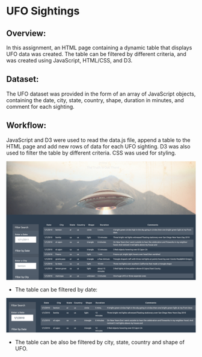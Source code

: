 # UFO Sightings

## Overview:
In this assignment, an HTML page containing a dynamic table that displays UFO data was created. The table can be filtered by different criteria, and was created using JavaScript, HTML/CSS, and D3.

## Dataset:
The UFO dataset was provided in the form of an array of JavaScript objects, containing the date, city, state, country, shape, duration in minutes, and comment for each sighting.

## Workflow:
JavaScript and D3 were used to read the data.js file, append a table to the HTML page and add new rows of data for each UFO sighting. D3 was also used to filter the table by different criteria. CSS was used for styling.

![Image description](images/page.png)

- The table can be filtered by date:

![Image description](images/byDate.png)


- The table can be also be filtered by city, state, country and shape of UFO.